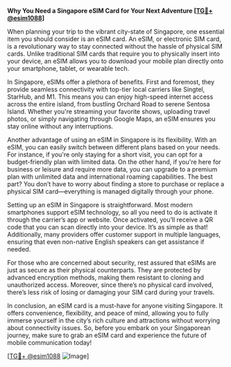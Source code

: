 **Why You Need a Singapore eSIM Card for Your Next Adventure [[TG💪+ @esim1088](https://t.me/s/esim1088)]**

When planning your trip to the vibrant city-state of Singapore, one essential item you should consider is an eSIM card. An eSIM, or electronic SIM card, is a revolutionary way to stay connected without the hassle of physical SIM cards. Unlike traditional SIM cards that require you to physically insert into your device, an eSIM allows you to download your mobile plan directly onto your smartphone, tablet, or wearable tech.

In Singapore, eSIMs offer a plethora of benefits. First and foremost, they provide seamless connectivity with top-tier local carriers like Singtel, StarHub, and M1. This means you can enjoy high-speed internet access across the entire island, from bustling Orchard Road to serene Sentosa Island. Whether you're streaming your favorite shows, uploading travel photos, or simply navigating through Google Maps, an eSIM ensures you stay online without any interruptions.

Another advantage of using an eSIM in Singapore is its flexibility. With an eSIM, you can easily switch between different plans based on your needs. For instance, if you're only staying for a short visit, you can opt for a budget-friendly plan with limited data. On the other hand, if you're here for business or leisure and require more data, you can upgrade to a premium plan with unlimited data and international roaming capabilities. The best part? You don’t have to worry about finding a store to purchase or replace a physical SIM card—everything is managed digitally through your phone.

Setting up an eSIM in Singapore is straightforward. Most modern smartphones support eSIM technology, so all you need to do is activate it through the carrier’s app or website. Once activated, you’ll receive a QR code that you can scan directly into your device. It’s as simple as that! Additionally, many providers offer customer support in multiple languages, ensuring that even non-native English speakers can get assistance if needed.

For those who are concerned about security, rest assured that eSIMs are just as secure as their physical counterparts. They are protected by advanced encryption methods, making them resistant to cloning and unauthorized access. Moreover, since there’s no physical card involved, there’s less risk of losing or damaging your SIM card during your travels.

In conclusion, an eSIM card is a must-have for anyone visiting Singapore. It offers convenience, flexibility, and peace of mind, allowing you to fully immerse yourself in the city’s rich culture and attractions without worrying about connectivity issues. So, before you embark on your Singaporean journey, make sure to grab an eSIM card and experience the future of mobile communication today!

[[TG💪+ @esim1088](https://t.me/s/esim1088) ![Image](https://i.postimg.cc/Y0z9fWf4/image.png)]